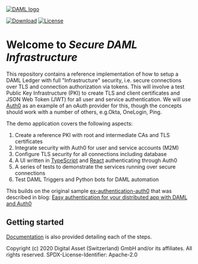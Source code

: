 [![DAML logo](https://daml.com/wp-content/uploads/2020/03/logo.png)](https://www.daml.com)

[![Download](https://img.shields.io/github/release/digital-asset/daml.svg?label=Download)](https://docs.daml.com/getting-started/installation.html)
[![License](https://img.shields.io/badge/License-Apache%202.0-blue.svg)](https://github.com/digital-asset/daml/blob/master/LICENSE)

# Welcome to _Secure DAML Infrastructure_

This repository contains a reference implementation of how to setup a DAML Ledger with full "Infrastructure" security, 
i.e. secure connections over TLS and connection authorization via tokens. This will involve a test 
Public Key Infrastructure (PKI) to create TLS and client certificates and JSON Web Token (JWT) for all 
user and service authentication. We will use [Auth0](https://www.auth0.com) as an example of an oAuth provider for this, 
though the concepts should work with a number of others, e.g.Okta, OneLogin, Ping. 

The demo application covers the following aspects:

1. Create a reference PKI with root and intermediate CAs and TLS certificates
2. Integrate security with Auth0 for user and service accounts (M2M)
3. Configure TLS security for all connections including database
4. A UI written in [TypeScript](https://www.typescriptlang.org/) and [React](https://reactjs.org/) authenticating 
through Auth0
5. A series of tests to demonstrate the services running over secure connections
6. Test DAML Triggers and Python bots for DAML automation

This builds on the original sample [ex-authentication-auth0](https://github.com/digital-asset/ex-authentication-auth0) 
that was described in 
blog: [Easy authentication for your distributed app with DAML and Auth0](https://daml.com/daml-driven/easy-authentication-for-your-distributed-app-with-daml-and-auth0/)

## Getting started

[Documentation](./Documentation/README.md) is also provided detailing each of the steps.

Copyright (c) 2020 Digital Asset (Switzerland) GmbH and/or its affiliates. All rights reserved.
SPDX-License-Identifier: Apache-2.0




